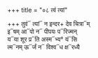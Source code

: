+++
title = "०८ त्वं त्यां"

+++
तुवं᳓ त्यां᳓ न इन्दर+ देव चित्रा᳓म्  
इ᳓षम् आ᳓पो न᳓ पीपयः प᳓रिज्मन्  
य᳓या शूर प्र᳓ति अस्म᳓भ्य° यं᳓सि  
त्म᳓नम् ऊ᳓र्जं न᳓ विश्व᳓ध क्ष᳓रध्यै